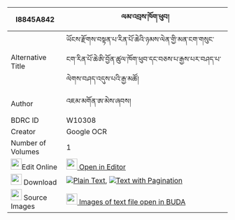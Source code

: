 |I8845A842|ལམ་འབྲས་ཁོག་ཕུབ། 
| --- | --- 
|Alternative Title |ཡོངས་རྫོགས་བསྟན་པ་རིན་པོ་ཆེའི་ཉམས་ལེན་གྱི་མན་ངག་གསུང་ངག་རིན་པོ་ཆེཨི་བྱོན་ཚུལ་ཁོག་ཕུབ་དང་བཅས་པ་རྒྱས་པར་བཤད་པ་ལེགས་བཤད་འདུས་པའི་རྒྱ་མཚོ།
|Author| འཇམ་མགོན་ཨ་མེས་ཞབས།
|BDRC ID | W10308
|Creator | Google OCR
|Number of Volumes| 1
|<img width="25" src="https://img.icons8.com/color/25/000000/edit-property.png">Edit Online| [<img width="25" src="https://avatars.githubusercontent.com/u/45091458?s=200&v=4"> Open in Editor](http://editor.openpecha.org/I8845A842)
|<img width="25" src="https://img.icons8.com/fluent/48/000000/download-2.png"/>  Download | [![](https://img.icons8.com/color/20/000000/txt.png)Plain Text](https://github.com/Openpecha/I8845A842/releases/download/v1/lam_drekhok_pub_plain_I8845A842.zip), [![](https://img.icons8.com/color/20/000000/txt.png)Text with Pagination](https://github.com/Openpecha/I8845A842/releases/download/v1/lam_drekhok_pub_pages_I8845A842.zip)
|<img width="25" src="https://img.icons8.com/plasticine/100/000000/pictures-folder.png"/>  Source Images | [<img width="25" src="https://library.bdrc.io/icons/BUDA-small.svg"> Images of text file open in BUDA](https://library.bdrc.io/show/bdr:W10308)